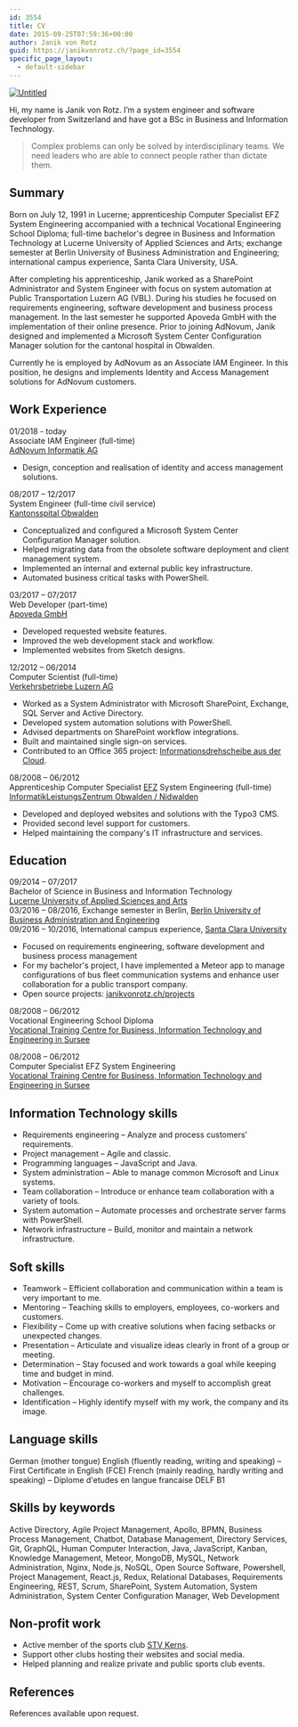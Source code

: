 ```yaml
---
id: 3554
title: CV
date: 2015-09-25T07:59:36+00:00
author: Janik von Rotz
guid: https://janikvonrotz.ch/?page_id=3554
specific_page_layout:
  - default-sidebar
---
```

[![Untitled](/wp-content/uploads/2015/09/profile-300x300.jpg)](/wp-content/uploads/2015/09/profile.jpg)

Hi, my name is Janik von Rotz. I’m a system engineer and software developer from Switzerland and have got a BSc in Business and Information Technology.

> Complex problems can only be solved by interdisciplinary teams. We need leaders who are able to connect people rather than dictate them.

## Summary

Born on July 12, 1991 in Lucerne; apprenticeship Computer Specialist EFZ System Engineering accompanied with a technical Vocational Engineering School Diploma; full-time bachelor's degree in Business and Information Technology at Lucerne University of Applied Sciences and Arts; exchange semester at Berlin University of Business Administration and Engineering; international campus experience, Santa Clara University, USA.

After completing his apprenticeship, Janik worked as a SharePoint Administrator and System Engineer with focus on system automation at Public Transportation Luzern AG (VBL). During his studies he focused on requirements engineering, software development and business process management. In the last semester he supported Apoveda GmbH with the implementation of their online presence. Prior to joining AdNovum, Janik designed and implemented a Microsoft System Center Configuration Manager solution for the cantonal hospital in Obwalden.

Currently he is employed by AdNovum as an Associate IAM Engineer. In this position, he designs and implements Identity and Access Management solutions for AdNovum customers.

## Work Experience

01/2018 - today  
Associate IAM Engineer (full-time)  
[AdNovum Informatik AG](https://www.adnovum.ch/)  

* Design, conception and realisation of identity and access management solutions.

08/2017 – 12/2017  
System Engineer (full-time civil service)  
[Kantonsspital Obwalden](https://ksow.ch)  

* Conceptualized and configured a Microsoft System Center Configuration Manager solution.
* Helped migrating data from the obsolete software deployment and client management system.
* Implemented an internal and external public key infrastructure.
* Automated business critical tasks with PowerShell.

03/2017 – 07/2017  
Web Developer (part-time)  
[Apoveda GmbH](https://www.apoveda.ch/)  

* Developed requested website features.
* Improved the web development stack and workflow.
* Implemented websites from Sketch designs.

12/2012 – 06/2014  
Computer Scientist (full-time)  
[Verkehrsbetriebe Luzern AG](http://www.vbl.ch/)  

- Worked as a System Administrator with Microsoft SharePoint, Exchange, SQL Server and Active Directory.
- Developed system automation solutions with PowerShell.
- Advised departments on SharePoint workflow integrations.
- Built and maintained single sign-on services.
- Contributed to an Office 365 project: [Informationsdrehscheibe aus der Cloud](/wp-content/uploads/2015/09/Informationsdrehscheibe-aus-der-Cloud.pdf).

08/2008 – 06/2012  
Apprenticeship Computer Specialist [EFZ](https://de.wikipedia.org/wiki/Eidgen%C3%B6ssisches_F%C3%A4higkeitszeugnis) System Engineering (full-time)  
[InformatikLeistungsZentrum Obwalden / Nidwalden](http://www.ilz.info/)  

- Developed and deployed websites and solutions with the Typo3 CMS.
- Provided second level support for customers.
- Helped maintaining the company's IT infrastructure and services.

## Education

09/2014 – 07/2017  
Bachelor of Science in Business and Information Technology  
[Lucerne University of Applied Sciences and Arts](https://www.hslu.ch/)  
03/2016 – 08/2016, Exchange semester in Berlin, [Berlin University of Business Administration and Engineering](http://www.htw-berlin.de/)  
09/2016 – 10/2016, International campus experience, [Santa Clara University](https://www.scu.edu/)  

* Focused on requirements engineering, software development and business process management
* For my bachelor's project, I have implemented a Meteor app to manage configurations of bus fleet communication systems and enhance user collaboration for a public transport company.
* Open source projects: [janikvonrotz.ch/projects](https://janikvonrotz.ch/projects)

08/2008 – 06/2012  
Vocational Engineering School Diploma  
[Vocational Training Centre for Business, Information Technology and Engineering in Sursee](https://beruf.lu.ch/berufsbildungszentren/bbzw)  

08/2008 – 06/2012  
Computer Specialist EFZ System Engineering  
[Vocational Training Centre for Business, Information Technology and Engineering in Sursee](https://beruf.lu.ch/berufsbildungszentren/bbzw)  

## Information Technology skills

- Requirements engineering – Analyze and process customers’ requirements.
- Project management – Agile and classic.
- Programming languages – JavaScript and Java.
- System administration – Able to manage common Microsoft and Linux systems.
- Team collaboration – Introduce or enhance team collaboration with a variety of tools.
- System automation – Automate processes and orchestrate server farms with PowerShell.
- Network infrastructure – Build, monitor and maintain a network infrastructure.

## Soft skills

- Teamwork – Efficient collaboration and communication within a team is very important to me.
- Mentoring – Teaching skills to employers, employees, co-workers and customers.
- Flexibility – Come up with creative solutions when facing setbacks or unexpected changes.
- Presentation – Articulate and visualize ideas clearly in front of a group or meeting.
- Determination – Stay focused and work towards a goal while keeping time and budget in mind.
- Motivation – Encourage co-workers and myself to accomplish great challenges.
- Identification – Highly identify myself with my work, the company and its image.

## Language skills

German (mother tongue)
English (fluently reading, writing and speaking) – First Certificate in English (FCE)
French (mainly reading, hardly writing and speaking) – Diplome d&#39;etudes en langue francaise DELF B1

## Skills by keywords

Active Directory, Agile Project Management, Apollo, BPMN, Business Process Management, Chatbot, Database Management, Directory Services, Git, GraphQL, Human Computer Interaction, Java, JavaScript, Kanban, Knowledge Management, Meteor, MongoDB, MySQL, Network Administration, Nginx, Node.js, NoSQL, Open Source Software, Powershell, Project Management, React.js, Redux, Relational Databases, Requirements Engineering, REST, Scrum, SharePoint, System Automation, System Administration, System Center Configuration Manager, Web Development

## Non-profit work

* Active member of the sports club [STV Kerns](https://www.tvkerns.ch/).
* Support other clubs hosting their websites and social media.
* Helped planning and realize private and public sports club events.

## References

References available upon request.